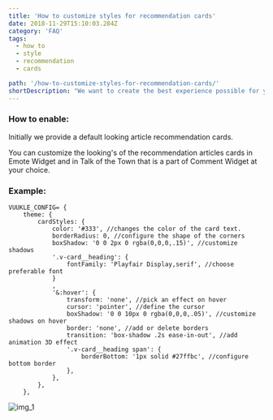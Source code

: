 ```yaml
---
title: 'How to customize styles for recommendation cards'
date: 2018-11-29T15:10:03.284Z
category: 'FAQ'
tags:
  - how to
  - style
  - recommendation
  - cards

path: '/how-to-customize-styles-for-recommendation-cards/'
shortDescription: "We want to create the best experience possible for you. Now you can customize the looking's of the recommendation articles cards. "
---
```


### How to enable:

Initially we provide a default looking article recommendation cards.

You can customize the looking's of the recommendation articles cards in Emote Widget and in Talk of the Town that is a part of Comment Widget at your choice.

### Example:

```
VUUKLE_CONFIG= {
	theme: {
		cardStyles: {
			color: '#333', //changes the color of the card text.
			borderRadius: 0, //configure the shape of the corners
			boxShadow: '0 0 2px 0 rgba(0,0,0,.15)', //customize shadows
			'.v-card__heading': {
				fontFamily: 'Playfair Display,serif', //choose preferable font
			}
			,
			'&:hover': {
				transform: 'none', //pick an effect on hover
				cursor: 'pointer', //define the cursor
				boxShadow: '0 0 10px 0 rgba(0,0,0,.05)', //customize shadows on hover
				border: 'none', //add or delete borders
				transition: 'box-shadow .2s ease-in-out', //add animation 3D effect
				'.v-card__heading span': {
					borderBottom: '1px solid #27ffbc', //configure bottom border
				},
			},
		},
	},
```

![img_1](/img/how-to-customize-styles-for-recommendation-cards-img_1.png)
